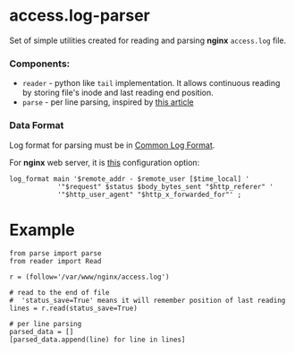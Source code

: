 access.log-parser
=================

Set of simple utilities created for reading and parsing **nginx** `access.log` file.

### Components: ###
* `reader` - python like `tail` implementation. It allows continuous reading by storing file's inode and last reading end position.
* `parse` - per line parsing, inspired by [this article](http://www.seehuhn.de/blog/52)


### Data Format ###
Log format for parsing must be in [Common Log Format](https://en.wikipedia.org/wiki/Common_Log_Format).

For **nginx** web server, it is [this](http://wiki.nginx.org/HttpLogModule) configuration option:

    log_format main '$remote_addr - $remote_user [$time_local] '
                '"$request" $status $body_bytes_sent "$http_referer" '
                '"$http_user_agent" "$http_x_forwarded_for"' ;  


Example
=======

    from parse import parse
    from reader import Read

    r = (follow='/var/www/nginx/access.log')

    # read to the end of file
    #  'status_save=True' means it will remember position of last reading
    lines = r.read(status_save=True)    

    # per line parsing
    parsed_data = []
    [parsed_data.append(line) for line in lines]


